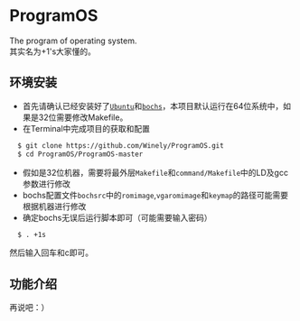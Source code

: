 # ProgramOS
The program of operating system.  
其实名为+1's大家懂的。

## 环境安装
+ 首先请确认已经安装好了[`Ubuntu`](http://www.ubuntu.com/download/desktop)和[`bochs`](http://sourceforge.net/projects/bochs/)，本项目默认运行在64位系统中，如果是32位需要修改Makefile。  
+ 在Terminal中完成项目的获取和配置  
```bash
  $ git clone https://github.com/Winely/ProgramOS.git  
  $ cd ProgramOS/ProgramOS-master
```
+ 假如是32位机器，需要将最外层`Makefile`和`command/Makefile`中的LD及gcc参数进行修改
+ bochs配置文件`bochsrc`中的`romimage`,`vgaromimage`和`keymap`的路径可能需要根据机器进行修改
+ 确定bochs无误后运行脚本即可（可能需要输入密码）
```bash
  $ . +1s
```
  然后输入回车和c即可。  

## 功能介绍
再说吧：）
